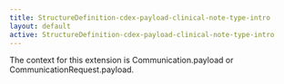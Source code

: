 ```yaml
---
title: StructureDefinition-cdex-payload-clinical-note-type-intro
layout: default
active: StructureDefinition-cdex-payload-clinical-note-type-intro
---
```


The context for this extension is Communication.payload or CommunicationRequest.payload. 